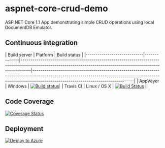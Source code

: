 # aspnet-core-crud-demo

ASP.NET Core 1.1 App demonstrating simple CRUD operations using local DocumentDB Emulator.

## Continuous integration

| Build server                | Platform     | Build status                                                                                                                                                    |
|-----------------------------|--------------|-----------------------------------------------------------------------------------------------------------------------------------------------------------------|---------------------------------------------------------------------------------------------------------------------------------------------------------------------------------------------------------------|
| AppVeyor                    | Windows      | [![Build status](https://ci.appveyor.com/api/projects/status/a6oe47uup57u4x49?svg=true)](https://ci.appveyor.com/project/syedhassaanahmed/aspnet-core-crud-demo)|
| Travis CI                   | Linux / OS X | [![Build Status](https://travis-ci.org/syedhassaanahmed/aspnet-core-crud-demo.svg?branch=master)](https://travis-ci.org/syedhassaanahmed/aspnet-core-crud-demo) |

## Code Coverage

[![Coverage Status](https://coveralls.io/repos/github/syedhassaanahmed/aspnet-core-crud-demo/badge.svg?branch=master)](https://coveralls.io/github/syedhassaanahmed/aspnet-core-crud-demo?branch=master)

## Deployment

[![Deploy to Azure](http://azuredeploy.net/deploybutton.png)](https://azuredeploy.net/)
